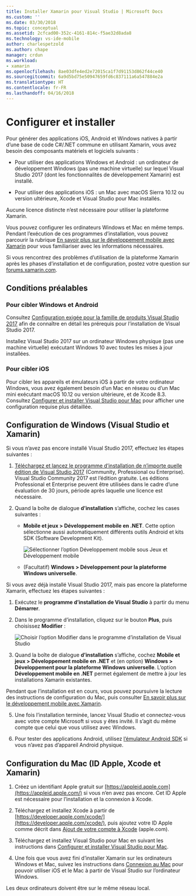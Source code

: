 ```yaml
---
title: Installer Xamarin pour Visual Studio | Microsoft Docs
ms.custom: ''
ms.date: 03/30/2018
ms.topic: conceptual
ms.assetid: 2cfcad00-352c-4161-814c-f5ae32d8ada8
ms.technology: vs-ide-mobile
author: charlespetzold
ms.author: chape
manager: crdun
ms.workload:
- xamarin
ms.openlocfilehash: 8ae03dfe4ed2e72015ca1f7d91153d862f44ce40
ms.sourcegitcommit: 6a9d5bd75e50947659fd6c837111a6a547884e2a
ms.translationtype: HT
ms.contentlocale: fr-FR
ms.lasthandoff: 04/16/2018
---
```

# <a name="setup-and-install"></a>Configurer et installer

Pour générer des applications iOS, Android et Windows natives à partir d’une base de code C#/.NET commune en utilisant Xamarin, vous avez besoin des composants matériels et logiciels suivants :

-   Pour utiliser des applications Windows et Android : un ordinateur de développement Windows (pas une machine virtuelle) sur lequel Visual Studio 2017 (dont les fonctionnalités de développement Xamarin) est installé.  

-   Pour utiliser des applications iOS : un Mac avec macOS Sierra 10.12 ou version ultérieure, Xcode et Visual Studio pour Mac installés.

Aucune licence distincte n’est nécessaire pour utiliser la plateforme Xamarin.
 
Vous pouvez configurer les ordinateurs Windows et Mac en même temps. Pendant l’exécution de ces programmes d’installation, vous pouvez parcourir la rubrique [En savoir plus sur le développement mobile avec Xamarin](../cross-platform/learn-about-mobile-development-with-xamarin.md) pour vous familiariser avec les informations nécessaires.

Si vous rencontrez des problèmes d’utilisation de la plateforme Xamarin après les phases d’installation et de configuration, postez votre question sur [forums.xamarin.com](http://forums.xamarin.com/).

<a name="prereq" /> 

## <a name="pre-requisites"></a>Conditions préalables

###  <a name="for-targeting-windows-and-android"></a>Pour cibler Windows et Android

Consultez [Configuration exigée pour la famille de produits Visual Studio 2017](https://www.visualstudio.com/productinfo/vs2017-system-requirements-vs) afin de connaître en détail les prérequis pour l’installation de Visual Studio 2017.

Installez Visual Studio 2017 sur un ordinateur Windows physique (pas une machine virtuelle) exécutant Windows 10 avec toutes les mises à jour installées. 

### <a name="for-targeting-ios"></a>Pour cibler iOS

Pour cibler les appareils et émulateurs iOS à partir de votre ordinateur Windows, vous avez également besoin d’un Mac en réseau ou d’un Mac mini exécutant macOS 10.12 ou version ultérieure, et de Xcode 8.3. Consultez [Configurer et installer Visual Studio pour Mac](/visualstudio/mac/installation.md) pour afficher une configuration requise plus détaillée.

<a name="windows" /> 

##  <a name="windows-setup-visual-studio-and-xamarin"></a>Configuration de Windows (Visual Studio et Xamarin)

Si vous n’avez pas encore installé Visual Studio 2017, effectuez les étapes suivantes :

1.  [Téléchargez et lancez le programme d’installation de n’importe quelle édition de Visual Studio 2017](https://www.visualstudio.com/downloads/) (Community, Professional ou Enterprise). Visual Studio Community 2017 est l’édition gratuite. Les éditions Professional et Enterprise peuvent être utilisées dans le cadre d’une évaluation de 30 jours, période après laquelle une licence est nécessaire.

2.  Quand la boîte de dialogue **d’installation** s’affiche, cochez les cases suivantes :    

    - **Mobile et jeux > Développement mobile en .NET**. Cette option sélectionne aussi automatiquement différents outils Android et kits SDK (Software Development Kit). 

        ![Sélectionner l’option Développement mobile sous Jeux et Développement mobile](../cross-platform/media/cross-plat-xamarin-setup-2a.png "Configuration multiplateforme de Xamarin 2")

    - (Facultatif) **Windows > Développement pour la plateforme Windows universelle**. 

Si vous avez déjà installé Visual Studio 2017, mais pas encore la plateforme Xamarin, effectuez les étapes suivantes :

1. Exécutez le **programme d’installation de Visual Studio** à partir du menu **Démarrer**.

2.  Dans le programme d’installation, cliquez sur le bouton **Plus**, puis choisissez **Modifier** :

    ![Choisir l’option Modifier dans le programme d’installation de Visual Studio](../cross-platform/media/cross-plat-xamarin-setup-1a.png "Configuration multiplateforme de Xamarin 1")

3.  Quand la boîte de dialogue **d’installation** s’affiche, cochez **Mobile et jeux > Développement mobile en .NET** et (en option) **Windows > Développement pour la plateforme Windows universelle**. L’option **Développement mobile en .NET** permet également de mettre à jour les installations Xamarin existantes.

Pendant que l’installation est en cours, vous pouvez poursuivre la lecture des instructions de configuration du Mac, puis consulter [En savoir plus sur le développement mobile avec Xamarin](../cross-platform/learn-about-mobile-development-with-xamarin.md).

5.  Une fois l’installation terminée, lancez Visual Studio et connectez-vous avec votre compte Microsoft si vous y êtes invité. Il s’agit du même compte que celui que vous utilisez avec Windows.

6.  Pour tester des applications Android, utilisez [l’émulateur Android SDK](/xamarin/android/get-started/installation/android-emulator/) si vous n’avez pas d’appareil Android physique. 

<a name="mac" />

##  <a name="mac-setup-apple-id-xcode-and-xamarin"></a>Configuration du Mac (ID Apple, Xcode et Xamarin)

1.  Créez un identifiant Apple gratuit sur [https://appleid.apple.com](https://appleid.apple.com/) si vous n’en avez pas encore. Cet ID Apple est nécessaire pour l’installation et la connexion à Xcode.

2.  Téléchargez et installez Xcode à partir de [https://developer.apple.com/xcode/](https://developer.apple.com/xcode/), puis ajoutez votre ID Apple comme décrit dans [Ajout de votre compte à Xcode](https://developer.apple.com/library/content/documentation/IDEs/Conceptual/AppStoreDistributionTutorial/AddingYourAccounttoXcode/AddingYourAccounttoXcode.html#//apple_ref/doc/uid/TP40013839-CH40-SW1) (apple.com).

3.  Téléchargez et installez Visual Studio pour Mac en suivant les instructions dans [Configurer et installer Visual Studio pour Mac](/visualstudio/mac/installation.md).

4.  Une fois que vous avez fini d’installer Xamarin sur les ordinateurs Windows et Mac, suivez les instructions dans [Connexion au Mac](/xamarin/ios/get-started/installation/windows/connecting-to-mac/) pour pouvoir utiliser iOS et le Mac à partir de Visual Studio sur l’ordinateur Windows.

Les deux ordinateurs doivent être sur le même réseau local.